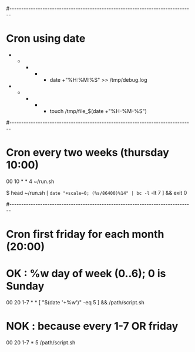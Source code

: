 #------------------------------------------------------------------------------
# Cron using date

* * * * * date +"\%H:\%M:\%S" >> /tmp/debug.log
* * * * * touch /tmp/file_$(date +"\%H-\%M-\%S")

#------------------------------------------------------------------------------
# Cron every two weeks (thursday 10:00)
00 10   * * 4 ~/run.sh

$ head ~/run.sh
[ `date "+scale=0; (%s/86400)%14" | bc -l` -lt 7 ] && exit 0

#------------------------------------------------------------------------------
# Cron first friday for each month (20:00)
# OK : %w day of week (0..6); 0 is Sunday
00 20 1-7 * * [ "$(date '+\%w')" -eq 5 ] && /path/script.sh
# NOK : because every 1-7 OR friday
00 20 1-7 * 5 /path/script.sh
